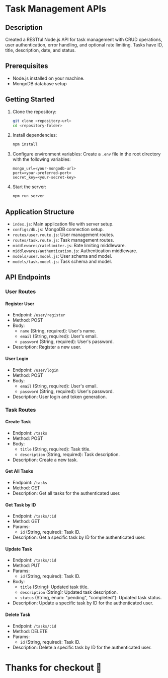 # Task Management APIs

## Description

Created a RESTful Node.js API for task management with CRUD operations, user authentication, error handling, and optional rate limiting. Tasks have ID, title, description, date, and status.

## Prerequisites

- Node.js installed on your machine.
- MongoDB database setup

## Getting Started

1. Clone the repository:

   ```bash
   git clone <repository-url>
   cd <repository-folder>
   ```

2. Install dependencies:

   ```bash
   npm install
   ```

3. Configure environment variables:
   Create a `.env` file in the root directory with the following variables:

   ```
   mongo_url=<your-mongodb-url>
   port=<your-preferred-port>
   secret_key=<your-secret-key>
   ```

4. Start the server:
   ```bash
   npm run server
   ```

## Application Structure

- `index.js`: Main application file with server setup.
- `configs/db.js`: MongoDB connection setup.
- `routes/user.route.js`: User management routes.
- `routes/task.route.js`: Task management routes.
- `middlewares/ratelimiter.js`: Rate limiting middleware.
- `middlewares/authentication.js`: Authentication middleware.
- `models/user.model.js`: User schema and model.
- `models/task.model.js`: Task schema and model.

## API Endpoints

### User Routes

#### Register User

- Endpoint: `/user/register`
- Method: POST
- Body:
  - `name` (String, required): User's name.
  - `email` (String, required): User's email.
  - `password` (String, required): User's password.
- Description: Register a new user.

#### User Login

- Endpoint: `/user/login`
- Method: POST
- Body:
  - `email` (String, required): User's email.
  - `password` (String, required): User's password.
- Description: User login and token generation.

### Task Routes

#### Create Task

- Endpoint: `/tasks`
- Method: POST
- Body:
  - `title` (String, required): Task title.
  - `description` (String, required): Task description.
- Description: Create a new task.

#### Get All Tasks

- Endpoint: `/tasks`
- Method: GET
- Description: Get all tasks for the authenticated user.

#### Get Task by ID

- Endpoint: `/tasks/:id`
- Method: GET
- Params:
  - `id` (String, required): Task ID.
- Description: Get a specific task by ID for the authenticated user.

#### Update Task

- Endpoint: `/tasks/:id`
- Method: PUT
- Params:
  - `id` (String, required): Task ID.
- Body:
  - `title` (String): Updated task title.
  - `description` (String): Updated task description.
  - `status` (String, enum: "pending", "completed"): Updated task status.
- Description: Update a specific task by ID for the authenticated user.

#### Delete Task

- Endpoint: `/tasks/:id`
- Method: DELETE
- Params:
  - `id` (String, required): Task ID.
- Description: Delete a specific task by ID for the authenticated user.

# Thanks for checkout 🙏
